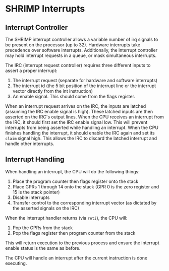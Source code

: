 # SHRIMP Interrupts

## Interrupt Controller

The SHRIMP interrupt controller allows a variable number of irq signals to be
present on the processor (up to 32). Hardware interrupts take precedence over
software interrupts. Additionally, the interrupt controller may hold interrupt
requests in a queue, or mask simultaneous interrupts.

The IRC (interrupt request controller) requires three different inputs to assert
a proper interrupt:

1. The interrupt request (separate for hardware and software interrupts)
2. The interrupt id (the 5 bit position of the interrupt line or the interrupt
   vector directly from the int instruction)
3. An enable signal. This should come from the flags register.

When an interrupt request arrives on the IRC, the inputs are latched (assuming
the IRC enable signal is high). These latched inputs are then asserted on the
IRC's output lines. When the CPU receives an interrupt from the IRC, it should
first set the IRC enable signal low. This will prevent interrupts from being
asserted while handling an interrupt. When the CPU finishes handling the
interrupt, it should enable the IRC again and set its `claim` signal high. This
allows the IRC to discard the latched interrupt and handle other interrupts.

## Interrupt Handling

When handling an interrupt, the CPU will do the following things:

1. Place the program counter then flags register onto the stack
2. Place GPRs 1 through 14 onto the stack (GPR 0 is the zero register and 15 is
   the stack pointer)
3. Disable interrupts
4. Transfer control to the corresponding interrupt vector (as dictated by the
   asserted signals on the IRC)

When the interrupt handler returns (via `reti`), the CPU will:
1. Pop the GPRs from the stack
2. Pop the flags register then program counter from the stack

This will return execution to the previous process and ensure the interrupt
enable status is the same as before.

The CPU will handle an interrupt after the current instruction is done
executing.
